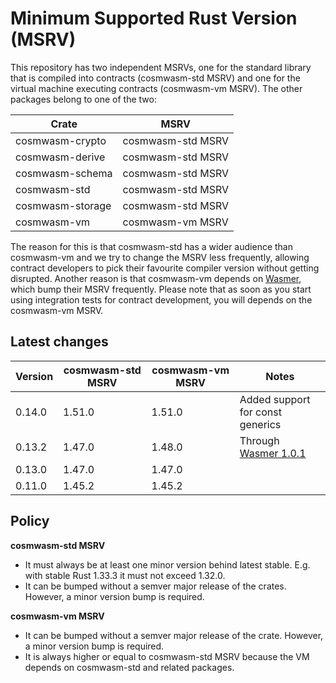 # Minimum Supported Rust Version (MSRV)

This repository has two independent MSRVs, one for the standard library that is
compiled into contracts (cosmwasm-std MSRV) and one for the virtual machine
executing contracts (cosmwasm-vm MSRV). The other packages belong to one of the
two:

| Crate            | MSRV              |
| ---------------- | ----------------- |
| cosmwasm-crypto  | cosmwasm-std MSRV |
| cosmwasm-derive  | cosmwasm-std MSRV |
| cosmwasm-schema  | cosmwasm-std MSRV |
| cosmwasm-std     | cosmwasm-std MSRV |
| cosmwasm-storage | cosmwasm-std MSRV |
| cosmwasm-vm      | cosmwasm-vm MSRV  |

The reason for this is that cosmwasm-std has a wider audience than cosmwasm-vm
and we try to change the MSRV less frequently, allowing contract developers to
pick their favourite compiler version without getting disrupted. Another reason
is that cosmwasm-vm depends on [Wasmer], which bump their MSRV frequently.
Please note that as soon as you start using integration tests for contract
development, you will depends on the cosmwasm-vm MSRV.

[wasmer]: https://github.com/wasmerio/wasmer

## Latest changes

| Version | cosmwasm-std MSRV | cosmwasm-vm MSRV | Notes                            |
| ------- | ----------------- | ---------------- | -------------------------------- |
| 0.14.0  | 1.51.0            | 1.51.0           | Added support for const generics |
| 0.13.2  | 1.47.0            | 1.48.0           | Through [Wasmer 1.0.1]           |
| 0.13.0  | 1.47.0            | 1.47.0           |                                  |
| 0.11.0  | 1.45.2            | 1.45.2           |                                  |

[wasmer 1.0.1]:
  https://github.com/wasmerio/wasmer/blob/master/CHANGELOG.md#101---2021-01-12

## Policy

**cosmwasm-std MSRV**

- It must always be at least one minor version behind latest stable. E.g. with
  stable Rust 1.33.3 it must not exceed 1.32.0.
- It can be bumped without a semver major release of the crates. However, a
  minor version bump is required.

**cosmwasm-vm MSRV**

- It can be bumped without a semver major release of the crate. However, a minor
  version bump is required.
- It is always higher or equal to cosmwasm-std MSRV because the VM depends on
  cosmwasm-std and related packages.
